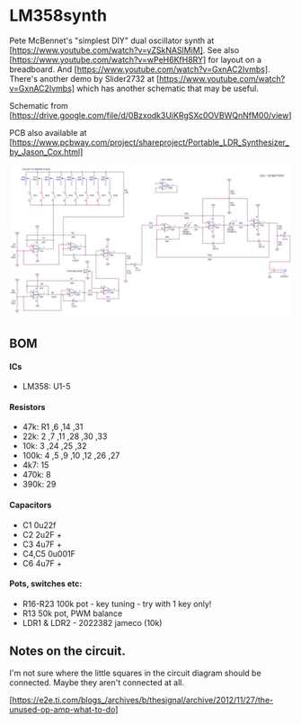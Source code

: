 # LM358synth
Pete McBennet's "simplest DIY"  dual oscillator synth at [https://www.youtube.com/watch?v=yZSkNASlMjM]. See also [https://www.youtube.com/watch?v=wPeH6KfH8RY] for layout on a breadboard. And [https://www.youtube.com/watch?v=GxnAC2Ivmbs]. There's another demo by Slider2732 at [https://www.youtube.com/watch?v=GxnAC2Ivmbs] which has another schematic that may be useful.

Schematic from [https://drive.google.com/file/d/0Bzxodk3UiKRgSXc0OVBWQnNfM00/view]

PCB also available at [https://www.pcbway.com/project/shareproject/Portable_LDR_Synthesizer_by_Jason_Cox.html]

![LDRsynth.JPG](./LDRsynth.JPG)

## BOM

#### ICs

- LM358: U1-5

#### Resistors

- 47k:		R1 ,6 ,14 ,31
- 22k:		2 ,7 ,11 ,28 ,30 ,33
- 10k:		3 ,24 ,25 ,32
- 100k:	  4 ,5 ,9 ,10 ,12 ,26 ,27
- 4k7:    15
- 470k:   8
- 390k:   29 

#### Capacitors

- C1 					0u22f
- C2 					2u2F +
- C3 					4u7F +
- C4,C5  				0u001F
- C6     				4u7F +

#### Pots, switches etc:

- R16-R23 				100k pot - key tuning - try with 1 key only!
- R13  					50k pot, PWM balance
- LDR1 & LDR2 - 2022382 jameco (10k)



## Notes on the circuit. 

I'm not sure where the little squares in the circuit diagram should be connected. Maybe they aren't connected at all. 

[https://e2e.ti.com/blogs_/archives/b/thesignal/archive/2012/11/27/the-unused-op-amp-what-to-do]
